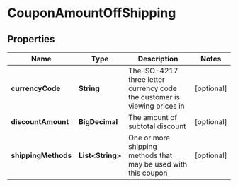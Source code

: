 

# CouponAmountOffShipping


## Properties

| Name | Type | Description | Notes |
|------------ | ------------- | ------------- | -------------|
|**currencyCode** | **String** | The ISO-4217 three letter currency code the customer is viewing prices in |  [optional] |
|**discountAmount** | **BigDecimal** | The amount of subtotal discount |  [optional] |
|**shippingMethods** | **List&lt;String&gt;** | One or more shipping methods that may be used with this coupon |  [optional] |



